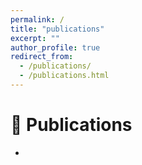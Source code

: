 ```yaml
---
permalink: /
title: "publications"
excerpt: ""
author_profile: true
redirect_from: 
  - /publications/
  - /publications.html
---
```


<span class='anchor' id='publications'></span>

# 📝 Publications 
-
